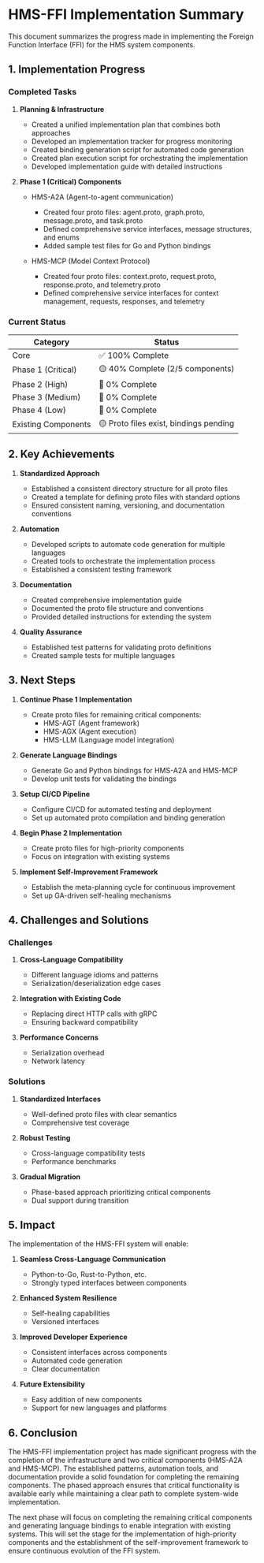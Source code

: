 # HMS-FFI Implementation Summary

This document summarizes the progress made in implementing the Foreign Function Interface (FFI) for the HMS system components.

## 1. Implementation Progress

### Completed Tasks

1. **Planning & Infrastructure**
   - Created a unified implementation plan that combines both approaches
   - Developed an implementation tracker for progress monitoring
   - Created binding generation script for automated code generation
   - Created plan execution script for orchestrating the implementation
   - Developed implementation guide with detailed instructions

2. **Phase 1 (Critical) Components**
   - HMS-A2A (Agent-to-agent communication)
     - Created four proto files: agent.proto, graph.proto, message.proto, and task.proto
     - Defined comprehensive service interfaces, message structures, and enums
     - Added sample test files for Go and Python bindings
   
   - HMS-MCP (Model Context Protocol)
     - Created four proto files: context.proto, request.proto, response.proto, and telemetry.proto
     - Defined comprehensive service interfaces for context management, requests, responses, and telemetry

### Current Status

| Category | Status |
|----------|--------|
| Core | ✅ 100% Complete |
| Phase 1 (Critical) | 🟡 40% Complete (2/5 components) |
| Phase 2 (High) | 🔴 0% Complete |
| Phase 3 (Medium) | 🔴 0% Complete |
| Phase 4 (Low) | 🔴 0% Complete |
| Existing Components | 🟡 Proto files exist, bindings pending |

## 2. Key Achievements

1. **Standardized Approach**
   - Established a consistent directory structure for all proto files
   - Created a template for defining proto files with standard options
   - Ensured consistent naming, versioning, and documentation conventions

2. **Automation**
   - Developed scripts to automate code generation for multiple languages
   - Created tools to orchestrate the implementation process
   - Established a consistent testing framework

3. **Documentation**
   - Created comprehensive implementation guide
   - Documented the proto file structure and conventions
   - Provided detailed instructions for extending the system

4. **Quality Assurance**
   - Established test patterns for validating proto definitions
   - Created sample tests for multiple languages

## 3. Next Steps

1. **Continue Phase 1 Implementation**
   - Create proto files for remaining critical components:
     - HMS-AGT (Agent framework)
     - HMS-AGX (Agent execution)
     - HMS-LLM (Language model integration)

2. **Generate Language Bindings**
   - Generate Go and Python bindings for HMS-A2A and HMS-MCP
   - Develop unit tests for validating the bindings

3. **Setup CI/CD Pipeline**
   - Configure CI/CD for automated testing and deployment
   - Set up automated proto compilation and binding generation

4. **Begin Phase 2 Implementation**
   - Create proto files for high-priority components
   - Focus on integration with existing systems

5. **Implement Self-Improvement Framework**
   - Establish the meta-planning cycle for continuous improvement
   - Set up GA-driven self-healing mechanisms

## 4. Challenges and Solutions

### Challenges

1. **Cross-Language Compatibility**
   - Different language idioms and patterns
   - Serialization/deserialization edge cases

2. **Integration with Existing Code**
   - Replacing direct HTTP calls with gRPC
   - Ensuring backward compatibility

3. **Performance Concerns**
   - Serialization overhead
   - Network latency

### Solutions

1. **Standardized Interfaces**
   - Well-defined proto files with clear semantics
   - Comprehensive test coverage

2. **Robust Testing**
   - Cross-language compatibility tests
   - Performance benchmarks

3. **Gradual Migration**
   - Phase-based approach prioritizing critical components
   - Dual support during transition

## 5. Impact

The implementation of the HMS-FFI system will enable:

1. **Seamless Cross-Language Communication**
   - Python-to-Go, Rust-to-Python, etc.
   - Strongly typed interfaces between components

2. **Enhanced System Resilience**
   - Self-healing capabilities
   - Versioned interfaces

3. **Improved Developer Experience**
   - Consistent interfaces across components
   - Automated code generation
   - Clear documentation

4. **Future Extensibility**
   - Easy addition of new components
   - Support for new languages and platforms

## 6. Conclusion

The HMS-FFI implementation project has made significant progress with the completion of the infrastructure and two critical components (HMS-A2A and HMS-MCP). The established patterns, automation tools, and documentation provide a solid foundation for completing the remaining components. The phased approach ensures that critical functionality is available early while maintaining a clear path to complete system-wide implementation.

The next phase will focus on completing the remaining critical components and generating language bindings to enable integration with existing systems. This will set the stage for the implementation of high-priority components and the establishment of the self-improvement framework to ensure continuous evolution of the FFI system.